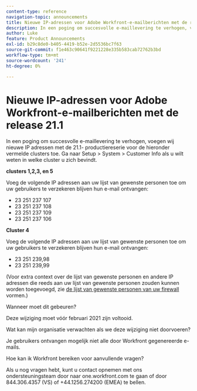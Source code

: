 ```yaml
---
content-type: reference
navigation-topic: announcements
title: Nieuwe IP-adressen voor Adobe Workfront-e-mailberichten met de release 21.1
description: In een poging om succesvolle e-maillevering te verhogen, voegen wij nieuwe IP adressen met de 21.1- productiereserie voor de hieronder vermelde clusters toe. Om te weten te komen welke cluster u instantie bent, ga aan Opstelling &gt; Systeem&gt; Informatie van de Klant.
author: Luke
feature: Product Announcements
exl-id: b29c8de0-b405-4419-b52e-2d5536bc7f63
source-git-commit: f1e463c90641f9221228e335b583cab72762b3bd
workflow-type: tm+mt
source-wordcount: '241'
ht-degree: 0%

---
```


# Nieuwe IP-adressen voor Adobe Workfront-e-mailberichten met de release 21.1

In een poging om succesvolle e-maillevering te verhogen, voegen wij nieuwe IP adressen met de 21.1- productiereserie voor de hieronder vermelde clusters toe. Ga naar Setup > System > Customer Info als u wilt weten in welke cluster u zich bevindt.

**clusters 1,2,3, en 5**

Voeg de volgende IP adressen aan uw lijst van gewenste personen toe om uw gebruikers te verzekeren blijven hun e-mail ontvangen:

* 23 251 237 107
* 23 251 237 108
* 23 251 237 109
* 23 251 237 106

**Cluster 4**

Voeg de volgende IP adressen aan uw lijst van gewenste personen toe om uw gebruikers te verzekeren blijven hun e-mail ontvangen:

* 23 251 239,98
* 23 251 239,99

(Voor extra context over de lijst van gewenste personen en andere IP adressen die reeds aan uw lijst van gewenste personen zouden kunnen worden toegevoegd, zie [ de lijst van gewenste personen van uw firewall ](../../../administration-and-setup/get-started-wf-administration/configure-your-firewall.md) vormen.)

Wanneer moet dit gebeuren?

Deze wijziging moet vóór februari 2021 zijn voltooid.

Wat kan mijn organisatie verwachten als we deze wijziging niet doorvoeren?

Je gebruikers ontvangen mogelijk niet alle door Workfront gegenereerde e-mails.

Hoe kan ik Workfront bereiken voor aanvullende vragen?

Als u nog vragen hebt, kunt u contact opnemen met ons ondersteuningsteam door naar one.workfront.com te gaan of door 844.306.4357 (VS) of +44.1256.274200 (EMEA) te bellen.
